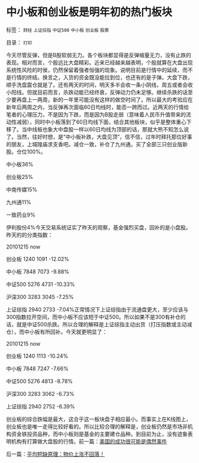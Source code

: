 # 中小板和创业板是明年初的热门板块

标签： `财经` `上证综指` `中证500` `中小板` `创业板` `股票` 

目录： `打印`

今天尽管反弹，但是B股软弱无力。各个板块都显得是反弹缩量无力，没有止跌的表现。相对而言，个股远比大盘精彩。近来已经越来越表明，个股就算在大盘出现系统性风险的时侯，仍然保留着强者恒强的现象。说明目前是行情中的延续，而不是行情的终结。换言之，入货的资金既没能拉到位，也还有的是子弹。大盘下跌，顺手洗盘震仓就是了。还有两天的时间，明天多半会收一条小阴线，周五或者会收小阳线。但就目前而言，杀跌动能已经终衰，反弹动力仍未足够。继续杀跌的话至少要再盘上一两周，新的一年里可能没有这样的做空时间了。所以最大的考验应在新年后两周之内，当反弹再次面临60日均线时，能否一跨而过。近两天的行情给笔者的心理压力，不是因为下跌，而是因为B股走弱（意味着人民币升值带来的流动性减弱），同时中小板落到了60日均线下面，结合其他板块，似乎是整体重心下移了。当中线板也象大中盘股一样以60日均线为顶部的话，那就大熊不知怎么说了。当然，往好时想，是“中小板补跌，大盘见顶”，信不信，过年时拜托那位好事的朋友，上城隍庙求支香吧。减仓一致，补仓了九州通。买了全部三只创业版新股。仓位100%。

中小板36%

创业板25%

中南传媒15%

九州通11%

一致药业9%

伊利股份4%今天交易系统证实了昨天的观察，基金强烈买盘，回补的是小盘股。昨天的的分类指数：

20101215
now

创业板 1240 1091 -12.02%

中小板 7848 7073 -9.88%

中证500 5276 4731 -10.33%

沪深300 3283 3045 -7.25%

上证综指 2940 2733 -7.04%正常情况下上证综指由于流通盘更大，至少应该与300指数拉开空间，而中小板不应该短于中证500。所以如果不是300有补仓的话，就是中证500杀跌。所以合理的解释是上证综指主动出货（打压指数或主动减仓），而中小板有所回补。今天就更明显了：

20101215 now

创业板 1240 1113 -10.24%

中小板 7848 7247 -7.66%

中证500 5276 4813 -8.78%

沪深300 3283 3062 -6.73%

上证综指 2940 2752 -6.39%



创业板的综合跌幅是最大，这合乎这一板块盘子相应最小。而事实上在K线图上，创业板也是唯一走得比较好看的。所以比较合理的解释是，创业板仍然是市场非机构资金铁投资品种，而中小板则是基金的主要建仓品种。到目前为止，没有迹象表明机构有打算做大盘股的行情。前一篇：[美国的成功很可能是偶然事件](../../../2010/12/28/美国的成功很可能是偶然事件.md)

后一篇：[平均短缺原理：物价上涨不回落！](../../../2010/12/29/平均短缺原理：物价上涨不回落！.md)